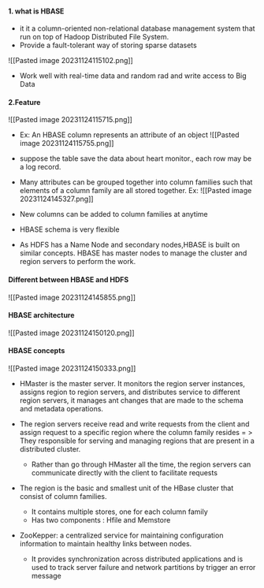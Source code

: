 #### 1. what is HBASE
- it it a column-oriented non-relational database management system that run on top of Hadoop Distributed File System.
- Provide a fault-tolerant way of storing sparse datasets

![[Pasted image 20231124115102.png]]

- Work well with real-time data and random rad and write access to Big Data

#### 2.Feature


![[Pasted image 20231124115715.png]]

- Ex: An HBASE column represents an attribute of an object 
![[Pasted image 20231124115755.png]]
- suppose the table save the data about heart monitor., each row may be a log record.
-  Many attributes can be grouped together into column families such that  elements of a column family are all stored together.
Ex: ![[Pasted image 20231124145327.png]]


- New columns can be added to column families at anytime
- HBASE schema is very flexible
- As HDFS has a Name Node and secondary nodes,HBASE is built on similar concepts. HBASE has master nodes to manage the cluster and region servers to perform the work.

#### Different between HBASE and HDFS
![[Pasted image 20231124145855.png]]


#### HBASE architecture

![[Pasted image 20231124150120.png]]


#### HBASE concepts

![[Pasted image 20231124150333.png]]

- HMaster is the master server. It monitors the region server instances, assigns region to region servers, and distributes service to different region servers, it manages ant changes that are made to the schema and metadata operations. 

- The region servers receive read and write requests from the client and assign request to a specific region where the column family resides = > They responsible for serving and managing regions that are present in a distributed cluster.
	- Rather than go through HMaster all the time, the region servers can communicate directly with the client to facilitate requests

- The region is the basic and smallest unit of the HBase cluster that consist of column families.
	- It contains multiple stores, one for each column family 
	- Has two components : Hfile and Memstore 
- ZooKepper: a centralized service for maintaining configuration information to maintain healthy links between nodes.
	- It provides synchronization across distributed applications and is used to track server failure and network partitions by trigger an error message